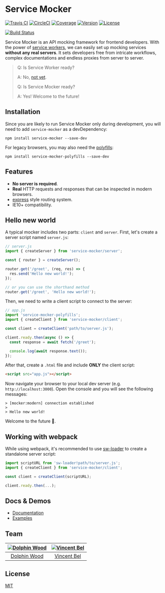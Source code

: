 # Service Mocker

[![Travis CI](https://travis-ci.org/service-mocker/service-mocker.svg?branch=develop)](https://travis-ci.org/service-mocker/service-mocker)
[![CircleCI](https://img.shields.io/circleci/project/github/service-mocker/service-mocker/develop.svg)](https://circleci.com/gh/service-mocker/service-mocker)
[![Coverage](https://img.shields.io/codecov/c/github/service-mocker/service-mocker/develop.svg)](https://codecov.io/gh/service-mocker/service-mocker/branch/develop)
[![Version](https://img.shields.io/npm/v/service-mocker.svg)](https://www.npmjs.com/package/service-mocker)
[![License](https://img.shields.io/badge/license-MIT-brightgreen.svg)](LICENSE)

[![Build Status](https://saucelabs.com/browser-matrix/Service_Mocker.svg)](https://saucelabs.com/u/Service_Mocker)

Service Mocker is an API mocking framework for frontend developers. With the power of [service workers](https://w3c.github.io/ServiceWorker/), we can easily set up mocking services **without any real servers**. It sets developers free from intricate workflows, complex documentations and endless proxies from server to server.

> Q: Is Service Worker ready?
>
> A: No, [not yet](https://jakearchibald.github.io/isserviceworkerready/).
>
> Q: Is Service Mocker ready?
>
> A: Yes! Welcome to the future!

## Installation

Since you are likely to run Service Mocker only during development, you will need to add `service-mocker` as a devDependency:

```
npm install service-mocker --save-dev
```

For legacy browsers, you may also need the [polyfills](https://github.com/service-mocker/service-mocker-polyfills):

```
npm install service-mocker-polyfills --save-dev
```

## Features

- **No server is required**.
- **Real** HTTP requests and responses that can be inspected in modern browsers.
- [express](https://github.com/expressjs/express) style routing system.
- IE10+ compatibility.

## Hello new world

A typical mocker includes two parts: `client` and `server`. First, let's create a server script named `server.js`:

```js
// server.js
import { createServer } from 'service-mocker/server';

const { router } = createServer();

router.get('/greet', (req, res) => {
  res.send('Hello new world!');
});

// or you can use the shorthand method
router.get('/greet', 'Hello new world!');
```

Then, we need to write a client script to connect to the server:

```js
// app.js
import 'service-mocker-polyfills';
import { createClient } from 'service-mocker/client';

const client = createClient('path/to/server.js');

client.ready.then(async () => {
  const response = await fetch('/greet');

  console.log(await response.text());
});
```

After that, create a `.html` file and include **ONLY** the client script:

```html
<script src="app.js"></script>
```

Now navigate your browser to your local dev server (e.g. `http://localhost:3000`). Open the console and you will see the following messages:

```
> [mocker:modern] connection established
>
> Hello new world!
```

Welcome to the future :clap:.

## Working with webpack

While using webpack, it's recommended to use [sw-loader](https://github.com/idiotWu/sw-loader) to create a standalone server script:

```js
import scriptURL from 'sw-loader!path/to/server.js';
import { createClient } from 'service-mocker/client';

const client = createClient(scriptURL);

client.ready.then(...);
```

## Docs & Demos

- [Documentation](https://service-mocker.js.org)
- [Examples](https://github.com/service-mocker/service-mocker-demo)

## Team

[![Dolphin Wood](https://avatars2.githubusercontent.com/u/6022672?v=3&s=130)](https://github.com/idiotWu) | [![Vincent Bel](https://avatars3.githubusercontent.com/u/6076919?v=3&s=130)](https://github.com/VincentBel)
:---:|:---:
[Dolphin Wood](https://github.com/idiotWu) | [Vincent Bel](https://github.com/VincentBel)

## License

[MIT](LICENSE)
